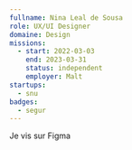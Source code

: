 ```yaml
---
fullname: Nina Leal de Sousa
role: UX/UI Designer
domaine: Design
missions:
  - start: 2022-03-03
    end: 2023-03-31
    status: independent
    employer: Malt
startups:
  - snu
badges:
  - segur
---
```


Je vis sur Figma
